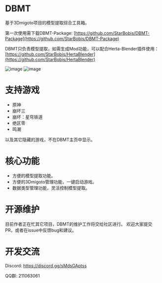 # DBMT

基于3Dmigoto项目的模型提取综合工具箱。

第一次使用需下载DBMT-Package: [https://github.com/StarBobis/DBMT-Package](https://github.com/StarBobis/DBMT-Package)

DBMT只负责模型提取，如需生成Mod功能，可以配合Herta-Blender插件使用：[https://github.com/StarBobis/HertaBlender](https://github.com/StarBobis/HertaBlender) 

![image](https://github.com/user-attachments/assets/62143813-99cd-4854-b2ca-d8ddba1f1fe9)
![image](https://github.com/user-attachments/assets/9ace2d5f-ac0e-4d8d-a84d-2b3c8374f235)


# 支持游戏
- 原神
- 崩坏三
- 崩坏：星穹铁道
- 绝区零
- 鸣潮

以及其它隐藏的游戏，不在DBMT主页中显示。

# 核心功能
- 方便的模型提取功能。
- 方便的3Dmigoto管理功能，一键启动游戏。
- 数据类型管理功能，灵活控制模型提取。

# 开源维护

目前作者正在忙其它项目，DBMT的维护工作将交给社区进行。
欢迎大家提交PR，或者在issue中反馈bug和建议。

# 开发交流

Discord: https://discord.gg/sMdsGAptss

QQ群: 211063061
